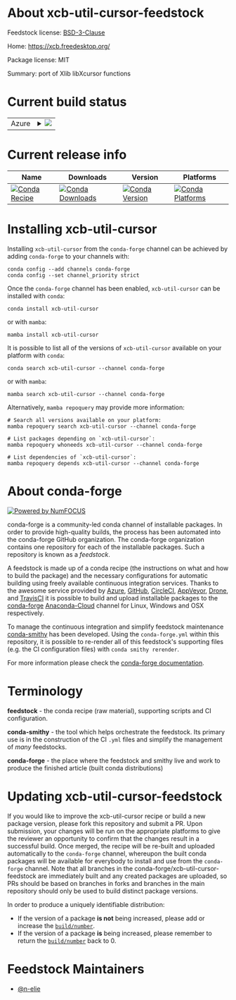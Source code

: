 About xcb-util-cursor-feedstock
===============================

Feedstock license: [BSD-3-Clause](https://github.com/conda-forge/xcb-util-cursor-feedstock/blob/main/LICENSE.txt)

Home: https://xcb.freedesktop.org/

Package license: MIT

Summary: port of Xlib libXcursor functions

Current build status
====================


<table>
    
  <tr>
    <td>Azure</td>
    <td>
      <details>
        <summary>
          <a href="https://dev.azure.com/conda-forge/feedstock-builds/_build/latest?definitionId=19395&branchName=main">
            <img src="https://dev.azure.com/conda-forge/feedstock-builds/_apis/build/status/xcb-util-cursor-feedstock?branchName=main">
          </a>
        </summary>
        <table>
          <thead><tr><th>Variant</th><th>Status</th></tr></thead>
          <tbody><tr>
              <td>linux_64</td>
              <td>
                <a href="https://dev.azure.com/conda-forge/feedstock-builds/_build/latest?definitionId=19395&branchName=main">
                  <img src="https://dev.azure.com/conda-forge/feedstock-builds/_apis/build/status/xcb-util-cursor-feedstock?branchName=main&jobName=linux&configuration=linux%20linux_64_" alt="variant">
                </a>
              </td>
            </tr>
          </tbody>
        </table>
      </details>
    </td>
  </tr>
</table>

Current release info
====================

| Name | Downloads | Version | Platforms |
| --- | --- | --- | --- |
| [![Conda Recipe](https://img.shields.io/badge/recipe-xcb--util--cursor-green.svg)](https://anaconda.org/conda-forge/xcb-util-cursor) | [![Conda Downloads](https://img.shields.io/conda/dn/conda-forge/xcb-util-cursor.svg)](https://anaconda.org/conda-forge/xcb-util-cursor) | [![Conda Version](https://img.shields.io/conda/vn/conda-forge/xcb-util-cursor.svg)](https://anaconda.org/conda-forge/xcb-util-cursor) | [![Conda Platforms](https://img.shields.io/conda/pn/conda-forge/xcb-util-cursor.svg)](https://anaconda.org/conda-forge/xcb-util-cursor) |

Installing xcb-util-cursor
==========================

Installing `xcb-util-cursor` from the `conda-forge` channel can be achieved by adding `conda-forge` to your channels with:

```
conda config --add channels conda-forge
conda config --set channel_priority strict
```

Once the `conda-forge` channel has been enabled, `xcb-util-cursor` can be installed with `conda`:

```
conda install xcb-util-cursor
```

or with `mamba`:

```
mamba install xcb-util-cursor
```

It is possible to list all of the versions of `xcb-util-cursor` available on your platform with `conda`:

```
conda search xcb-util-cursor --channel conda-forge
```

or with `mamba`:

```
mamba search xcb-util-cursor --channel conda-forge
```

Alternatively, `mamba repoquery` may provide more information:

```
# Search all versions available on your platform:
mamba repoquery search xcb-util-cursor --channel conda-forge

# List packages depending on `xcb-util-cursor`:
mamba repoquery whoneeds xcb-util-cursor --channel conda-forge

# List dependencies of `xcb-util-cursor`:
mamba repoquery depends xcb-util-cursor --channel conda-forge
```


About conda-forge
=================

[![Powered by
NumFOCUS](https://img.shields.io/badge/powered%20by-NumFOCUS-orange.svg?style=flat&colorA=E1523D&colorB=007D8A)](https://numfocus.org)

conda-forge is a community-led conda channel of installable packages.
In order to provide high-quality builds, the process has been automated into the
conda-forge GitHub organization. The conda-forge organization contains one repository
for each of the installable packages. Such a repository is known as a *feedstock*.

A feedstock is made up of a conda recipe (the instructions on what and how to build
the package) and the necessary configurations for automatic building using freely
available continuous integration services. Thanks to the awesome service provided by
[Azure](https://azure.microsoft.com/en-us/services/devops/), [GitHub](https://github.com/),
[CircleCI](https://circleci.com/), [AppVeyor](https://www.appveyor.com/),
[Drone](https://cloud.drone.io/welcome), and [TravisCI](https://travis-ci.com/)
it is possible to build and upload installable packages to the
[conda-forge](https://anaconda.org/conda-forge) [Anaconda-Cloud](https://anaconda.org/)
channel for Linux, Windows and OSX respectively.

To manage the continuous integration and simplify feedstock maintenance
[conda-smithy](https://github.com/conda-forge/conda-smithy) has been developed.
Using the ``conda-forge.yml`` within this repository, it is possible to re-render all of
this feedstock's supporting files (e.g. the CI configuration files) with ``conda smithy rerender``.

For more information please check the [conda-forge documentation](https://conda-forge.org/docs/).

Terminology
===========

**feedstock** - the conda recipe (raw material), supporting scripts and CI configuration.

**conda-smithy** - the tool which helps orchestrate the feedstock.
                   Its primary use is in the construction of the CI ``.yml`` files
                   and simplify the management of *many* feedstocks.

**conda-forge** - the place where the feedstock and smithy live and work to
                  produce the finished article (built conda distributions)


Updating xcb-util-cursor-feedstock
==================================

If you would like to improve the xcb-util-cursor recipe or build a new
package version, please fork this repository and submit a PR. Upon submission,
your changes will be run on the appropriate platforms to give the reviewer an
opportunity to confirm that the changes result in a successful build. Once
merged, the recipe will be re-built and uploaded automatically to the
`conda-forge` channel, whereupon the built conda packages will be available for
everybody to install and use from the `conda-forge` channel.
Note that all branches in the conda-forge/xcb-util-cursor-feedstock are
immediately built and any created packages are uploaded, so PRs should be based
on branches in forks and branches in the main repository should only be used to
build distinct package versions.

In order to produce a uniquely identifiable distribution:
 * If the version of a package **is not** being increased, please add or increase
   the [``build/number``](https://docs.conda.io/projects/conda-build/en/latest/resources/define-metadata.html#build-number-and-string).
 * If the version of a package **is** being increased, please remember to return
   the [``build/number``](https://docs.conda.io/projects/conda-build/en/latest/resources/define-metadata.html#build-number-and-string)
   back to 0.

Feedstock Maintainers
=====================

* [@n-elie](https://github.com/n-elie/)

